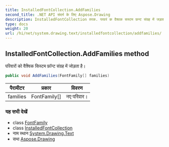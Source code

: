 ```yaml
---
title: InstalledFontCollection.AddFamilies
second_title: .NET API संदर्भ के लिए Aspose.Drawing
description: InstalledFontCollection तरक. परवरं क वैश्वक सस्टम फ़न्ट संग्रह में जड़त है
type: docs
weight: 20
url: /hi/net/system.drawing.text/installedfontcollection/addfamilies/
---
```

## InstalledFontCollection.AddFamilies method

परिवारों को वैश्विक सिस्टम फ़ॉन्ट संग्रह में जोड़ता है।

```csharp
public void AddFamilies(FontFamily[] families)
```

| पैरामीटर | प्रकार | विवरण |
| --- | --- | --- |
| families | FontFamily[] | नए परिवार। |

### यह सभी देखें

* class [FontFamily](../../../system.drawing/fontfamily/)
* class [InstalledFontCollection](../)
* नाम स्थान [System.Drawing.Text](../../installedfontcollection/)
* सभा [Aspose.Drawing](../../../)


